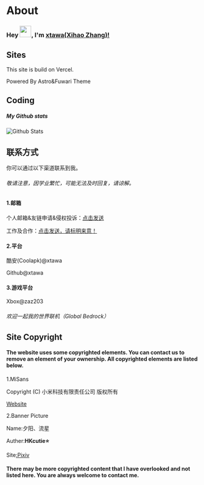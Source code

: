 # About
### Hey <img src="https://cdn.xtawa.top/AgACAgEAAyEGAASlhh0RAAMWaHOsmrYkibmQBH_sEXluA0TUUagAAiuuMRt8LqFHsJoH7IekbNgBAAMCAANtAAM2BA.4n8036emrd.gif" width="30px">, I'm [xtawa(Xihao Zhang)!](https://github.com/xtawa)

## Sites

This site is build on Vercel.

Powered By Astro&Fuwari Theme

## Coding

##### My Github stats

![Github Stats](https://profilestat.xtawa.top/api?username=xtawa&show_icons=true&title_color=fff&icon_color=79ff97&text_color=9f9f9f&bg_color=151515)



## 联系方式



你可以通过以下渠道联系到我。

###### 敬请注意，因学业繁忙，可能无法及时回复，请谅解。

#### 1.邮箱

个人邮箱&友链申请&侵权投诉：[点击发送](mailto:zaz203@outlook.com)

工作及合作：[点击发送，请标明来意！](mailto:luoyan@xtawa.top)

#### 2.平台

酷安(Coolapk)@xtawa

Github@xtawa

#### 3.游戏平台

Xbox@zaz203

###### 欢迎一起我的世界联机（Global Bedrock）

## Site Copyright

#### The website uses some copyrighted elements. You can contact us to remove an element of your ownership. All copyrighted elements are listed below.

1.MiSans

Copyright (C) 小米科技有限责任公司 版权所有

[Website](https://hyperos.mi.com/font)

2.Banner Picture

Name:夕阳、流星

Auther:**HKcutie⭐**

Site[:Pixiv](https://www.pixiv.net/artworks/115626113)

#### There may be more copyrighted content that I have overlooked and not listed here. You are always welcome to contact me.



